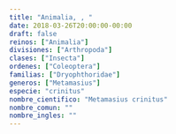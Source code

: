 ```yaml
---
title: "Animalia, , "
date: 2018-03-26T20:00:00-00:00
draft: false
reinos: ["Animalia"]
divisiones: ["Arthropoda"]
clases: ["Insecta"]
ordenes: ["Coleoptera"]
familias: ["Dryophthoridae"]
generos: ["Metamasius"]
especie: "crinitus"
nombre_cientifico: "Metamasius crinitus"
nombre_comun: ""
nombre_ingles: ""
---
```

